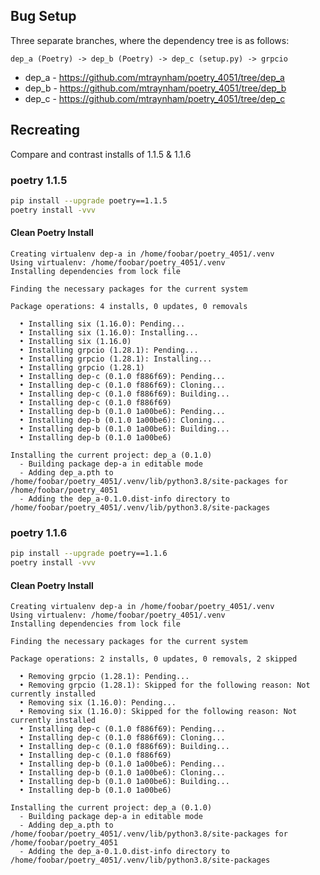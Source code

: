 ## Bug Setup
Three separate branches, where the dependency tree is as follows:

```
dep_a (Poetry) -> dep_b (Poetry) -> dep_c (setup.py) -> grpcio
```

- dep_a - https://github.com/mtraynham/poetry_4051/tree/dep_a
- dep_b - https://github.com/mtraynham/poetry_4051/tree/dep_b
- dep_c - https://github.com/mtraynham/poetry_4051/tree/dep_c

## Recreating
Compare and contrast installs of 1.1.5 & 1.1.6

### poetry 1.1.5

```bash
pip install --upgrade poetry==1.1.5
poetry install -vvv
```

####  Clean Poetry Install
```
Creating virtualenv dep-a in /home/foobar/poetry_4051/.venv
Using virtualenv: /home/foobar/poetry_4051/.venv
Installing dependencies from lock file

Finding the necessary packages for the current system

Package operations: 4 installs, 0 updates, 0 removals

  • Installing six (1.16.0): Pending...
  • Installing six (1.16.0): Installing...
  • Installing six (1.16.0)
  • Installing grpcio (1.28.1): Pending...
  • Installing grpcio (1.28.1): Installing...
  • Installing grpcio (1.28.1)
  • Installing dep-c (0.1.0 f886f69): Pending...
  • Installing dep-c (0.1.0 f886f69): Cloning...
  • Installing dep-c (0.1.0 f886f69): Building...
  • Installing dep-c (0.1.0 f886f69)
  • Installing dep-b (0.1.0 1a00be6): Pending...
  • Installing dep-b (0.1.0 1a00be6): Cloning...
  • Installing dep-b (0.1.0 1a00be6): Building...
  • Installing dep-b (0.1.0 1a00be6)

Installing the current project: dep_a (0.1.0)
  - Building package dep-a in editable mode
  - Adding dep_a.pth to /home/foobar/poetry_4051/.venv/lib/python3.8/site-packages for /home/foobar/poetry_4051
  - Adding the dep_a-0.1.0.dist-info directory to /home/foobar/poetry_4051/.venv/lib/python3.8/site-packages
```

### poetry 1.1.6
```bash
pip install --upgrade poetry==1.1.6
poetry install -vvv
```

####  Clean Poetry Install
```
Creating virtualenv dep-a in /home/foobar/poetry_4051/.venv
Using virtualenv: /home/foobar/poetry_4051/.venv
Installing dependencies from lock file

Finding the necessary packages for the current system

Package operations: 2 installs, 0 updates, 0 removals, 2 skipped

  • Removing grpcio (1.28.1): Pending...
  • Removing grpcio (1.28.1): Skipped for the following reason: Not currently installed
  • Removing six (1.16.0): Pending...
  • Removing six (1.16.0): Skipped for the following reason: Not currently installed
  • Installing dep-c (0.1.0 f886f69): Pending...
  • Installing dep-c (0.1.0 f886f69): Cloning...
  • Installing dep-c (0.1.0 f886f69): Building...
  • Installing dep-c (0.1.0 f886f69)
  • Installing dep-b (0.1.0 1a00be6): Pending...
  • Installing dep-b (0.1.0 1a00be6): Cloning...
  • Installing dep-b (0.1.0 1a00be6): Building...
  • Installing dep-b (0.1.0 1a00be6)

Installing the current project: dep_a (0.1.0)
  - Building package dep-a in editable mode
  - Adding dep_a.pth to /home/foobar/poetry_4051/.venv/lib/python3.8/site-packages for /home/foobar/poetry_4051
  - Adding the dep_a-0.1.0.dist-info directory to /home/foobar/poetry_4051/.venv/lib/python3.8/site-packages
```
